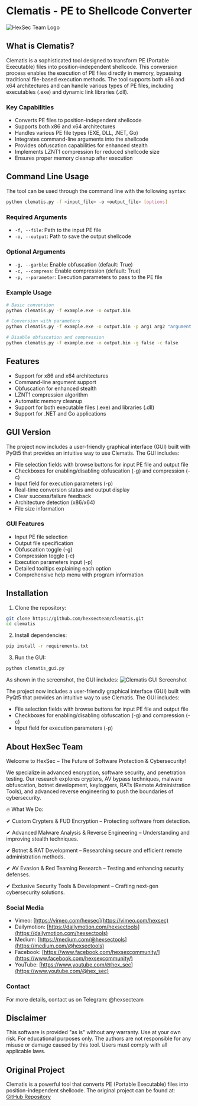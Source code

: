 # Clematis - PE to Shellcode Converter

![HexSec Team Logo](images/hexsec_logo.png)


## What is Clematis?
Clematis is a sophisticated tool designed to transform PE (Portable Executable) files into position-independent shellcode. This conversion process enables the execution of PE files directly in memory, bypassing traditional file-based execution methods. The tool supports both x86 and x64 architectures and can handle various types of PE files, including executables (.exe) and dynamic link libraries (.dll).

### Key Capabilities
- Converts PE files to position-independent shellcode
- Supports both x86 and x64 architectures
- Handles various PE file types (EXE, DLL, .NET, Go)
- Integrates command-line arguments into the shellcode
- Provides obfuscation capabilities for enhanced stealth
- Implements LZNT1 compression for reduced shellcode size
- Ensures proper memory cleanup after execution

## Command Line Usage
The tool can be used through the command line with the following syntax:

```bash
python clematis.py -f <input_file> -o <output_file> [options]
```

### Required Arguments
- `-f, --file`: Path to the input PE file
- `-o, --output`: Path to save the output shellcode

### Optional Arguments
- `-g, --garble`: Enable obfuscation (default: True)
- `-c, --compress`: Enable compression (default: True)
- `-p, --parameter`: Execution parameters to pass to the PE file

### Example Usage
```bash
# Basic conversion
python clematis.py -f example.exe -o output.bin

# Conversion with parameters
python clematis.py -f example.exe -o output.bin -p arg1 arg2 "argument 3"

# Disable obfuscation and compression
python clematis.py -f example.exe -o output.bin -g false -c false
```

## Features
- Support for x86 and x64 architectures
- Command-line argument support
- Obfuscation for enhanced stealth
- LZNT1 compression algorithm
- Automatic memory cleanup
- Support for both executable files (.exe) and libraries (.dll)
- Support for .NET and Go applications

## GUI Version
The project now includes a user-friendly graphical interface (GUI) built with PyQt5 that provides an intuitive way to use Clematis. The GUI includes:
- File selection fields with browse buttons for input PE file and output file
- Checkboxes for enabling/disabling obfuscation (-g) and compression (-c)
- Input field for execution parameters (-p)
- Real-time conversion status and output display
- Clear success/failure feedback
- Architecture detection (x86/x64)
- File size information

### GUI Features
- Input PE file selection
- Output file specification
- Obfuscation toggle (-g)
- Compression toggle (-c)
- Execution parameters input (-p)
- Detailed tooltips explaining each option
- Comprehensive help menu with program information

## Installation
1. Clone the repository:
```bash
git clone https://github.com/hexsecteam/clematis.git
cd clematis
```

2. Install dependencies:
```bash
pip install -r requirements.txt
```

3. Run the GUI:
```bash
python clematis_gui.py
```

As shown in the screenshot, the GUI includes:
![Clematis GUI Screenshot](images/clematis_GUI.png)

The project now includes a user-friendly graphical interface (GUI) built with PyQt5 that provides an intuitive way to use Clematis. The GUI includes:
- File selection fields with browse buttons for input PE file and output file
- Checkboxes for enabling/disabling obfuscation (-g) and compression (-c)
- Input field for execution parameters (-p)

## About HexSec Team
 Welcome to HexSec – The Future of Software Protection & Cybersecurity!

We specialize in advanced encryption, software security, and penetration testing. Our research explores crypters, AV bypass techniques, malware obfuscation, botnet development, keyloggers, RATs (Remote Administration Tools), and advanced reverse engineering to push the boundaries of cybersecurity.

🔥 What We Do:

✔ Custom Crypters & FUD Encryption – Protecting software from detection.

✔ Advanced Malware Analysis & Reverse Engineering – Understanding and improving stealth techniques.

✔ Botnet & RAT Development – Researching secure and efficient remote administration methods.

✔ AV Evasion & Red Teaming Research – Testing and enhancing security defenses.

✔ Exclusive Security Tools & Development – Crafting next-gen cybersecurity solutions.

### Social Media
- Vimeo: [https://vimeo.com/hexsec](https://vimeo.com/hexsec)
- Dailymotion: [https://dailymotion.com/hexsectools](https://dailymotion.com/hexsectools)
- Medium: [https://medium.com/@hexsectools](https://medium.com/@hexsectools)
- Facebook: [https://www.facebook.com/hexsexcommunity/](https://www.facebook.com/hexsexcommunity/)
- YouTube: [https://www.youtube.com/@hex_sec](https://www.youtube.com/@hex_sec)

### Contact
For more details, contact us on Telegram: @hexsecteam

## Disclaimer
This software is provided "as is" without any warranty. Use at your own risk. For educational purposes only. The authors are not responsible for any misuse or damage caused by this tool. Users must comply with all applicable laws. 

## Original Project
Clematis is a powerful tool that converts PE (Portable Executable) files into position-independent shellcode. The original project can be found at: [GitHub Repository](https://github.com/CBLabresearch/clematis/blob/main/readme.md)
